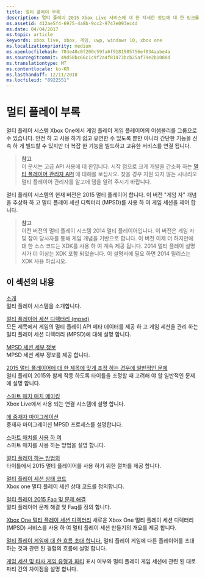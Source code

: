 ```yaml
---
title: 멀티 플레이 부록
description: 멀티 플레이 2015 Xbox Live 서비스에 대 한 자세한 정보에 대 한 링크를 제공 합니다.
ms.assetid: 412ae5f4-6975-4a8b-9cc2-9747e093ec4d
ms.date: 04/04/2017
ms.topic: article
keywords: xbox live, xbox, 게임, uwp, windows 10, xbox one
ms.localizationpriority: medium
ms.openlocfilehash: 703e48c0f200c59fa6f9181905756ef834aabe4a
ms.sourcegitcommit: 49d58bc66c1c9f2a4f81473bcb25af79e2b1088d
ms.translationtype: MT
ms.contentlocale: ko-KR
ms.lasthandoff: 12/11/2018
ms.locfileid: "8922551"
---
```

# <a name="multiplayer-appendix"></a>멀티 플레이 부록

멀티 플레이 시스템 Xbox One에서 게임 플레이 게임 플레이어의 어셈블리를 그룹으로 수 있습니다. 안전 하 고 사용 하기 쉽고 유연한 수 있도록 뿐만 아니라 간단한 기능을 신속 하 게 빌드할 수 있지만 더 복잡 한 기능을 빌드하고 고유한 서비스를 연결 됩니다.

> **참고**  
이 문서는 고급 API 사용에 대 한입니다.  시작 점으로 크게 개발을 간소화 하는 [멀티 플레이어 관리자 API](../multiplayer-manager.md) 에 대해를 보십시오.  찾을 경우 지원 되지 않는 시나리오 멀티 플레이어 관리자를 알고에 댐을 알려 주시기 바랍니다.

멀티 플레이 시스템의 현재 버전은 2015 멀티 플레이어 합니다. 이 버전 "게임 자" 개념을 추상화 하 고 멀티 플레이 세션 디렉터리 (MPSD)를 사용 하 여 게임 세션을 제어 합니다.

> **참고**  
이전 버전의 멀티 플레이 시스템 2014 멀티 플레이어입니다. 이 버전은 게임 자 및 참여 당사자를 통해 게임 개념을 기반으로 합니다. 이 버전 이제 더 하지만에 대 한 소스 코드는 XDK를 사용 하 여 계속 제공 됩니다. 2014 멀티 플레이 설명서가 더 이상는 XDK 포함 되었습니다. 이 설명서에 필요 하면 2014 릴리스는 XDK 사용 하십시오.


## <a name="in-this-section"></a>이 섹션의 내용

[소개](introduction-to-the-multiplayer-system.md)  
멀티 플레이 시스템을 소개합니다.

[멀티 플레이어 세션 디렉터리 (mpsd)](multiplayer-session-directory.md)  
모든 제목에서 게임의 멀티 플레이 API 메타 데이터를 제공 하 고 게임 세션을 관리 하는 멀티 플레이 세션 디렉터리 (MPSD)에 대해 설명 합니다.

[MPSD 세션 세부 정보](mpsd-session-details.md)  
MPSD 세션 세부 정보를 제공 합니다.

[2015 멀티 플레이어에 대 한 제목에 맞게 조정 하는 경우에 일반적인 문제](common-issues-when-adapting-multiplayer.md)  
멀티 플레이 2015와 함께 작동 하도록 타이틀을 조정할 때 고려해 야 할 일반적인 문제에 설명 합니다.

[스마트 매치 매치 메이킹](smartmatch-matchmaking.md)  
Xbox Live에서 사용 되는 연결 시스템에 설명 합니다.

[에 중재자 마이그레이션](migrating-an-arbiter.md)  
중재자 마이그레이션 MPSD 프로세스를 설명합니다.

[스마트 매치를 사용 하 여](using-smartmatch-matchmaking.md)  
스마트 매치를 사용 하는 방법을 설명 합니다.

[멀티 플레이 하는 방법의](multiplayer-how-tos.md)  
타이틀에서 2015 멀티 플레이어를 사용 하기 위한 절차를 제공 합니다.

[멀티 플레이 세션 상태 코드](multiplayer-session-status-codes.md)  
Xbox one 멀티 플레이 세션 상태 코드를 정의합니다.

[멀티 플레이 2015 Faq 및 문제 해결](multiplayer-2015-faq.md)  
멀티 플레이어 문제 해결 및 Faq를 정의 합니다.

[Xbox One 멀티 플레이 세션 디렉터리](xbox-one-multiplayer-session-directory.md) 새로운 Xbox One 멀티 플레이 세션 디렉터리 (MPSD) 서비스를 사용 하 여 멀티 플레이 세션 만들기의 개요를 제공 합니다.

[멀티 플레이 게임에 대 한 흐름 초대 합니다.](flows-for-multiplayer-game-invites.md) 멀티 플레이 게임에 다른 플레이어를 초대 하는 것과 관련 된 경험의 흐름에 설명 합니다.

[게임 세션 및 타사 게임 유형과 파티](game-session-and-game-party-visibility-and-joinability.md) 표시 여부와 멀티 플레이 게임 세션에 관련 된 대로 파티 간의 차이점을 설명 합니다.
